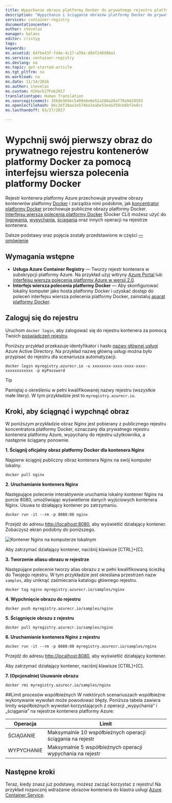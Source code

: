 ```yaml
---
title: Wypychanie obrazu platformy Docker do prywatnego rejestru platformy Azure | Microsoft Docs
description: "Wypychanie i ściąganie obrazów platformy Docker do prywatnego rejestru kontenerów na platformie Azure za pomocą interfejsu wiersza polecenia platformy Docker"
services: container-registry
documentationcenter: 
author: stevelas
manager: balans
editor: cristyg
tags: 
keywords: 
ms.assetid: 64fbe43f-fdde-4c17-a39a-d04f2d6d90a1
ms.service: container-registry
ms.devlang: na
ms.topic: get-started-article
ms.tgt_pltfrm: na
ms.workload: na
ms.date: 11/14/2016
ms.author: stevelas
ms.custom: H1Hack27Feb2017
translationtype: Human Translation
ms.sourcegitcommit: 356de369ec5409e8e6e51a286a20af70a9420193
ms.openlocfilehash: b6c26f28aa1e574ba3aabe53eda359cb6bf2edcc
ms.lasthandoff: 03/27/2017

---
```

# <a name="push-your-first-image-to-a-private-docker-container-registry-using-the-docker-cli"></a>Wypchnij swój pierwszy obraz do prywatnego rejestru kontenerów platformy Docker za pomocą interfejsu wiersza polecenia platformy Docker
Rejestr kontenera platformy Azure przechowuje prywatne obrazy kontenerów platformy [Docker](http://hub.docker.com) i zarządza nimi podobnie, jak [koncentrator platformy Docker](https://hub.docker.com/) przechowuje publiczne obrazy platformy Docker. [Interfejsu wiersza polecenia platformy Docker](https://docs.docker.com/engine/reference/commandline/cli/) (Docker CLI) możesz użyć do [logowania](https://docs.docker.com/engine/reference/commandline/login/), [wypychania](https://docs.docker.com/engine/reference/commandline/push/), [ściągania](https://docs.docker.com/engine/reference/commandline/pull/) oraz innych operacji na rejestrze kontenera.

Dalsze podstawy oraz pojęcia zostały przedstawione w części [ — omówienie](container-registry-intro.md)



## <a name="prerequisites"></a>Wymagania wstępne
* **Usługa Azure Container Registry** — Tworzy rejestr kontenera w subskrypcji platformy Azure. Na przykład użyj witryny [Azure Portal](container-registry-get-started-portal.md) lub [interfejsu wiersza polecenia platformy Azure w wersji 2.0](container-registry-get-started-azure-cli.md).
* **Interfejs wiersza polecenia platformy Docker** — Aby skonfigurować lokalny komputer jako hosta platformy Docker i uzyskać dostęp do poleceń interfejsu wiersza polecenia platformy Docker, zainstaluj [aparat platformy Docker](https://docs.docker.com/engine/installation/).

## <a name="log-in-to-a-registry"></a>Zaloguj się do rejestru
Uruchom `docker login`, aby zalogować się do rejestru kontenera za pomocą Twoich [poświadczeń rejestru](container-registry-authentication.md).

Poniższy przykład przekazuje identyfikator i hasło [nazwy głównej usługi](../active-directory/active-directory-application-objects.md) Azure Active Directory. Na przykład nazwę główną usługi można było przypisać do rejestru dla scenariusza automatyzacji.

```
docker login myregistry.azurecr.io -u xxxxxxxx-xxxx-xxxx-xxxx-xxxxxxxxxxxx -p myPassword
```

> [!TIP]
> Pamiętaj o określeniu w pełni kwalifikowanej nazwy rejestru (wszystkie małe litery). W tym przykładzie jest to `myregistry.azurecr.io`.

## <a name="steps-to-pull-and-push-an-image"></a>Kroki, aby ściągnąć i wypchnąć obraz
W poniższym przykładzie obraz Nginx jest pobierany z publicznego rejestru koncentratora platformy Docker, oznaczany dla prywatnego rejestru kontenera platformy Azure, wypychany do rejestru użytkownika, a następnie ściągany ponownie.

**1. Ściągnij oficjalny obraz platformy Docker dla kontenera Nginx**

Najpierw ściągnij publiczny obraz kontenera Nginx na swój komputer lokalny.

```
docker pull nginx
```
**2. Uruchamianie kontenera Nginx**

Następujące polecenie interaktywnie uruchamia lokalny kontener Nginx na porcie 8080, umożliwiając wyświetlenie danych wyjściowych kontenera Nginx. Usuwa to działający kontener po zatrzymaniu.

```
docker run -it --rm -p 8080:80 nginx
```

Przejdź do adresu [http://localhost:8080](http://localhost:8080), aby wyświetlić działający kontener. Zobaczysz ekran podobny do poniższego.

![Kontener Nginx na komputerze lokalnym](./media/container-registry-get-started-docker-cli/nginx.png)

Aby zatrzymać działający kontener, naciśnij klawisze [CTRL]+[C].

**3. Tworzenie aliasu obrazu w rejestrze**

Następujące polecenie tworzy alias obrazu z w pełni kwalifikowaną ścieżką do Twojego rejestru. W tym przykładzie jest określana przestrzeń nazw `samples`, aby uniknąć zaśmiecania katalogu głównego rejestru.

```
docker tag nginx myregistry.azurecr.io/samples/nginx
```  

**4. Wypchnięcie obrazu do rejestru**

```
docker push myregistry.azurecr.io/samples/nginx
```

**5. Ściągnięcie obrazu z rejestru**

```
docker pull myregistry.azurecr.io/samples/nginx
```

**6. Uruchamianie kontenera Nginx z rejestru**

```
docker run -it --rm -p 8080:80 myregistry.azurecr.io/samples/nginx
```

Przejdź do adresu [http://localhost:8080](http://localhost:8080), aby wyświetlić działający kontener.

Aby zatrzymać działający kontener, naciśnij klawisze [CTRL]+[C].

**7. (Opcjonalnie) Usuwanie obrazu**

```
docker rmi myregistry.azurecr.io/samples/nginx
```

##<a name="concurrent-limits"></a>Limit procesów współbieżnych
W niektórych scenariuszach współbieżne wykonywanie wywołań może powodować błędy. Poniższa tabela zawiera limity współbieżnych wywołań korzystających z operacji „wypychania” i „ściągania” na rejestrze kontenera platformy Azure:

| Operacja  | Limit                                  |
| ---------- | -------------------------------------- |
| ŚCIĄGANIE       | Maksymalnie 10 współbieżnych operacji ściągania na rejestr |
| WYPYCHANIE       | Maksymalnie 5 współbieżnych operacji wypychania na rejestr |

## <a name="next-steps"></a>Następne kroki
Teraz, kiedy znasz już podstawy, możesz zacząć korzystać z rejestru! Na przykład rozpocznij wdrażanie obrazów kontenera do klastra usługi [Azure Container Service](https://azure.microsoft.com/documentation/services/container-service/).

